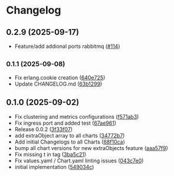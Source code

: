 # Changelog

## 0.2.9 (2025-09-17)

* Feature/add addional ports rabbitmq ([#114](https://github.com/CloudPirates-io/helm-charts/pull/114))

## <small>0.1.1 (2025-09-08)</small>

* Fix erlang.cookie creation ([640e725](https://github.com/younessof2m/helm-charts/commit/640e725))
* Update CHANGELOG.md ([63b1299](https://github.com/younessof2m/helm-charts/commit/63b1299))

## 0.1.0 (2025-09-02)

* Fix clustering and metrics configurations ([f571ab3](https://github.com/younessof2m/helm-charts/commit/f571ab3))
* Fix ingress port and added test ([67ae961](https://github.com/younessof2m/helm-charts/commit/67ae961))
* Release 0.0.2 ([3f33f07](https://github.com/younessof2m/helm-charts/commit/3f33f07))
* add extraObject array to all charts ([34772b7](https://github.com/younessof2m/helm-charts/commit/34772b7))
* Add initial Changelogs to all Charts ([68f10ca](https://github.com/younessof2m/helm-charts/commit/68f10ca))
* bump all chart versions for new extraObjects feature ([aaa57f9](https://github.com/younessof2m/helm-charts/commit/aaa57f9))
* Fix missing t in tag ([3ba5c21](https://github.com/younessof2m/helm-charts/commit/3ba5c21))
* Fix values.yaml / Chart.yaml linting issues ([043c7e0](https://github.com/younessof2m/helm-charts/commit/043c7e0))
* initial implementation ([549034c](https://github.com/younessof2m/helm-charts/commit/549034c))

